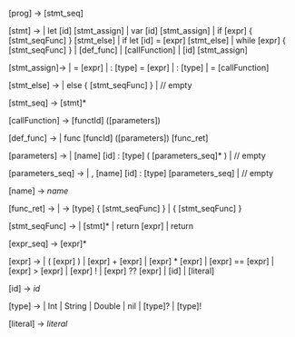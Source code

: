 [prog] → [stmt_seq]

[stmt] →
   | let [id] [stmt_assign]
   | var [id] [stmt_assign]
   | if [expr] { [stmt_seqFunc] } [stmt_else]
   | if let [id] = [expr] [stmt_else]
   | while [expr] { [stmt_seqFunc] }
   | [def_func]
   | [callFunction]
   | [id] [stmt_assign]

[stmt_assign]-> 
   | = [expr]
   | : [type] = [expr]
   | : [type]
   | = [callFunction]
   
[stmt_else] →
   | else { [stmt_seqFunc] }
   | // empty

[stmt_seq] → [stmt]*

[callFunction] → [functId] ([parameters])

[def_func] →
   | func [funcId] ([parameters]) [func_ret]
   

[parameters] →
   | [name] [id] : [type] ( [parameters_seq]* )
   | // empty

[parameters_seq] →
   | , [name] [id] : [type] [parameters_seq]
   | // empty

[name] → *name*

[func_ret] →
   | -> [type] { [stmt_seqFunc] }
   | { [stmt_seqFunc] }

[stmt_seqFunc] → 
   | [stmt]*
   | return [expr]
   | return

[expr_seq] → [expr]*

[expr] →
   | ( [expr] )
   | [expr] + [expr]
   | [expr] * [expr]
   | [expr] == [expr]
   | [expr] > [expr]
   | [expr] !
   | [expr] ?? [expr]
   | [id]
   | [literal]

[id] → *id*

[type] →
   | Int
   | String
   | Double
   | nil
   | [type]?
   | [type]!

[literal] → *literal*
